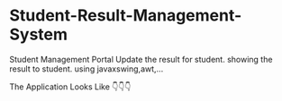 # Student-Result-Management-System

Student Management Portal Update the result for student. showing the result to student. using javaxswing,awt,...

The Application Looks Like 👇👇👇

